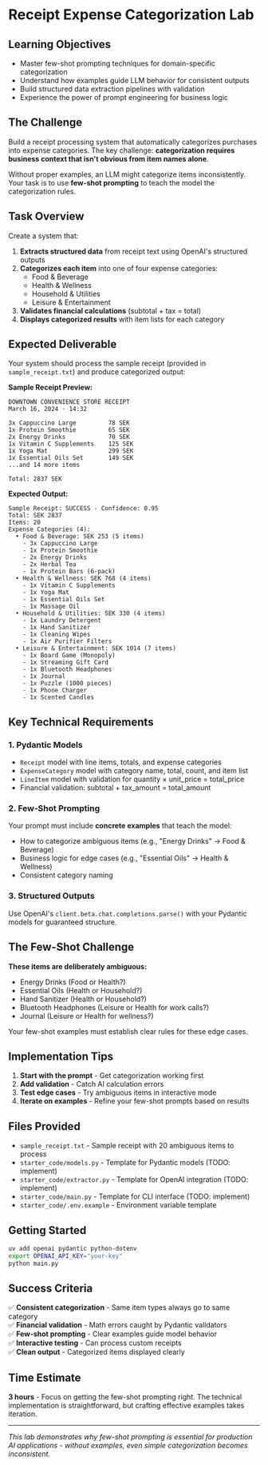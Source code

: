 # Receipt Expense Categorization Lab

## Learning Objectives

- Master few-shot prompting techniques for domain-specific categorization
- Understand how examples guide LLM behavior for consistent outputs
- Build structured data extraction pipelines with validation
- Experience the power of prompt engineering for business logic

## The Challenge

Build a receipt processing system that automatically categorizes purchases into expense categories. The key challenge: **categorization requires business context that isn't obvious from item names alone**.

Without proper examples, an LLM might categorize items inconsistently. Your task is to use **few-shot prompting** to teach the model the categorization rules.

## Task Overview

Create a system that:

1. **Extracts structured data** from receipt text using OpenAI's structured outputs
2. **Categorizes each item** into one of four expense categories:
   - Food & Beverage
   - Health & Wellness
   - Household & Utilities
   - Leisure & Entertainment
3. **Validates financial calculations** (subtotal + tax = total)
4. **Displays categorized results** with item lists for each category

## Expected Deliverable

Your system should process the sample receipt (provided in `sample_receipt.txt`) and produce categorized output:

**Sample Receipt Preview:**
```
DOWNTOWN CONVENIENCE STORE RECEIPT
March 16, 2024 - 14:32

3x Cappuccino Large         78 SEK
1x Protein Smoothie         65 SEK
2x Energy Drinks            70 SEK
1x Vitamin C Supplements    125 SEK
1x Yoga Mat                 299 SEK
1x Essential Oils Set       149 SEK
...and 14 more items

Total: 2837 SEK
```

**Expected Output:**
```
Sample Receipt: SUCCESS - Confidence: 0.95
Total: SEK 2837
Items: 20
Expense Categories (4):
  • Food & Beverage: SEK 253 (5 items)
    - 3x Cappuccino Large
    - 1x Protein Smoothie
    - 2x Energy Drinks
    - 2x Herbal Tea
    - 1x Protein Bars (6-pack)
  • Health & Wellness: SEK 768 (4 items)
    - 1x Vitamin C Supplements
    - 1x Yoga Mat
    - 1x Essential Oils Set
    - 1x Massage Oil
  • Household & Utilities: SEK 330 (4 items)
    - 1x Laundry Detergent
    - 1x Hand Sanitizer
    - 1x Cleaning Wipes
    - 1x Air Purifier Filters
  • Leisure & Entertainment: SEK 1014 (7 items)
    - 1x Board Game (Monopoly)
    - 1x Streaming Gift Card
    - 1x Bluetooth Headphones
    - 1x Journal
    - 1x Puzzle (1000 pieces)
    - 1x Phone Charger
    - 1x Scented Candles
```

## Key Technical Requirements

### 1. Pydantic Models
- `Receipt` model with line items, totals, and expense categories
- `ExpenseCategory` model with category name, total, count, and item list
- `LineItem` model with validation for quantity × unit_price = total_price
- Financial validation: subtotal + tax_amount = total_amount

### 2. Few-Shot Prompting
Your prompt must include **concrete examples** that teach the model:
- How to categorize ambiguous items (e.g., "Energy Drinks" → Food & Beverage)
- Business logic for edge cases (e.g., "Essential Oils" → Health & Wellness)
- Consistent category naming

### 3. Structured Outputs
Use OpenAI's `client.beta.chat.completions.parse()` with your Pydantic models for guaranteed structure.

## The Few-Shot Challenge

**These items are deliberately ambiguous:**
- Energy Drinks (Food or Health?)
- Essential Oils (Health or Household?)
- Hand Sanitizer (Health or Household?)
- Bluetooth Headphones (Leisure or Health for work calls?)
- Journal (Leisure or Health for wellness?)

Your few-shot examples must establish clear rules for these edge cases.

## Implementation Tips

1. **Start with the prompt** - Get categorization working first
2. **Add validation** - Catch AI calculation errors
3. **Test edge cases** - Try ambiguous items in interactive mode
4. **Iterate on examples** - Refine your few-shot prompts based on results

## Files Provided

- `sample_receipt.txt` - Sample receipt with 20 ambiguous items to process
- `starter_code/models.py` - Template for Pydantic models (TODO: implement)
- `starter_code/extractor.py` - Template for OpenAI integration (TODO: implement)
- `starter_code/main.py` - Template for CLI interface (TODO: implement)
- `starter_code/.env.example` - Environment variable template

## Getting Started
```bash
uv add openai pydantic python-dotenv
export OPENAI_API_KEY="your-key"
python main.py
```

## Success Criteria

✅ **Consistent categorization** - Same item types always go to same category  
✅ **Financial validation** - Math errors caught by Pydantic validators  
✅ **Few-shot prompting** - Clear examples guide model behavior  
✅ **Interactive testing** - Can process custom receipts  
✅ **Clean output** - Categorized items displayed clearly  

## Time Estimate

**3 hours** - Focus on getting the few-shot prompting right. The technical implementation is straightforward, but crafting effective examples takes iteration.

---

*This lab demonstrates why few-shot prompting is essential for production AI applications - without examples, even simple categorization becomes inconsistent.*